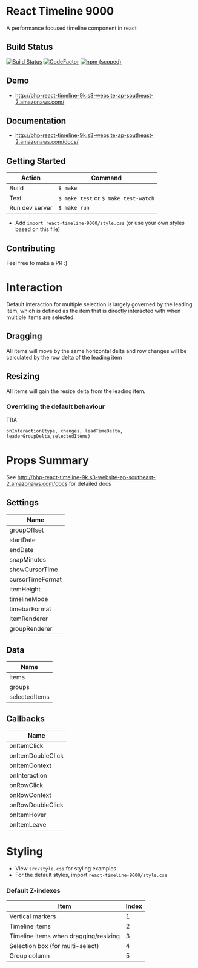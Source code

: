 # React Timeline 9000
A performance focused timeline component in react
## Build Status
[![Build Status](https://travis-ci.org/BHP-DevHub/react-timeline-9000.svg?branch=master)](https://travis-ci.org/BHP-DevHub/react-timeline-9000)
[![CodeFactor](https://www.codefactor.io/repository/github/bhp-devhub/react-timeline-9000/badge)](https://www.codefactor.io/repository/github/bhp-devhub/react-timeline-9000)
[![npm (scoped)](https://img.shields.io/npm/v/react-timeline-9000.svg)](https://www.npmjs.com/package/react-timeline-9000)

## Demo
* http://bhp-react-timeline-9k.s3-website-ap-southeast-2.amazonaws.com/

## Documentation
* http://bhp-react-timeline-9k.s3-website-ap-southeast-2.amazonaws.com/docs/


## Getting Started

| Action         | Command                               |
| -------------- | ------------------------------------- |
| Build          | `$ make`                              |
| Test           | `$ make test` or  `$ make test-watch` |
| Run dev server | `$ make run`                          |

* Add `import react-timeline-9000/style.css` (or use your own styles based on this file)

## Contributing
Feel free to make a PR :)

# Interaction

Default interaction for multiple selection is largely governed by the leading item, which is defined as the item that is directly interacted with when multiple items are selected.

## Dragging

All items will move by the same horizontal delta and row changes will be calculated by the row delta of the leading item

## Resizing

All items will gain the resize delta from the leading item.

 ### Overriding the default behaviour

TBA

`onInteraction(type, changes, leadTimeDelta, leaderGroupDelta,selectedItems)` 

# Props Summary

See http://bhp-react-timeline-9k.s3-website-ap-southeast-2.amazonaws.com/docs for detailed docs

## Settings
| Name             | 
| ---------------- | 
| groupOffset      |
| startDate        |
| endDate          |
| snapMinutes      |
| showCursorTime   |
| cursorTimeFormat |
| itemHeight       |
| timelineMode     |
| timebarFormat    |
| itemRenderer     |
| groupRenderer    |

## Data
| Name |
| ---------------- |
| items
| groups
| selectedItems

## Callbacks
| Name | 
| ---------------- | 
| onItemClick
| onItemDoubleClick
| onItemContext
| onInteraction
| onRowClick
| onRowContext
| onRowDoubleClick
| onItemHover
| onItemLeave

# Styling
* View `src/style.css` for styling examples.
* For the default styles, import `react-timeline-9000/style.css`

### Default Z-indexes
| Item                                  | Index |
| ------------------------------------- | ----- |
| Vertical markers                      | 1     |
| Timeline items                        | 2     |
| Timeline items when dragging/resizing | 3     |
| Selection box (for multi-select)      | 4     |
| Group column                          | 5     |
